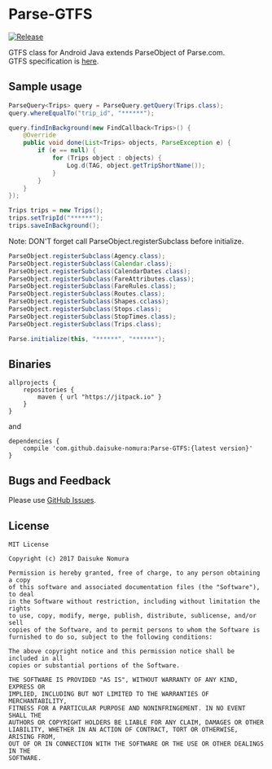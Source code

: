 # Parse-GTFS

[![Release](https://jitpack.io/v/daisuke-nomura/Parse-GTFS.svg)](https://jitpack.io/#daisuke-nomura/Parse-GTFS)

GTFS class for Android Java extends ParseObject of Parse.com.  
GTFS specification is [here][gtfs].

## Sample usage

```java
ParseQuery<Trips> query = ParseQuery.getQuery(Trips.class);
query.whereEqualTo("trip_id", "******");

query.findInBackground(new FindCallback<Trips>() {
    @Override
    public void done(List<Trips> objects, ParseException e) {
        if (e == null) {
            for (Trips object : objects) {
                Log.d(TAG, object.getTripShortName());
            }
        }
    }
});
```

```java
Trips trips = new Trips();
trips.setTripId("******");
trips.saveInBackground();
```

Note: DON'T forget call ParseObject.registerSubclass before initialize.

```java
ParseObject.registerSubclass(Agency.class);
ParseObject.registerSubclass(Calendar.class);
ParseObject.registerSubclass(CalendarDates.class);
ParseObject.registerSubclass(FareAttributes.class);
ParseObject.registerSubclass(FareRules.class);
ParseObject.registerSubclass(Routes.class);
ParseObject.registerSubclass(Shapes.cclass);
ParseObject.registerSubclass(Stops.class);
ParseObject.registerSubclass(StopTimes.class);
ParseObject.registerSubclass(Trips.class);

Parse.initialize(this, "******", "******");
```

## Binaries

    allprojects {
        repositories {
            maven { url "https://jitpack.io" }
        }
    }

and

    dependencies {
        compile 'com.github.daisuke-nomura:Parse-GTFS:{latest version}'
    }

## Bugs and Feedback

Please use [GitHub Issues][issues].

## License

    MIT License

    Copyright (c) 2017 Daisuke Nomura

    Permission is hereby granted, free of charge, to any person obtaining a copy
    of this software and associated documentation files (the "Software"), to deal
    in the Software without restriction, including without limitation the rights
    to use, copy, modify, merge, publish, distribute, sublicense, and/or sell
    copies of the Software, and to permit persons to whom the Software is
    furnished to do so, subject to the following conditions:

    The above copyright notice and this permission notice shall be included in all
    copies or substantial portions of the Software.

    THE SOFTWARE IS PROVIDED "AS IS", WITHOUT WARRANTY OF ANY KIND, EXPRESS OR
    IMPLIED, INCLUDING BUT NOT LIMITED TO THE WARRANTIES OF MERCHANTABILITY,
    FITNESS FOR A PARTICULAR PURPOSE AND NONINFRINGEMENT. IN NO EVENT SHALL THE
    AUTHORS OR COPYRIGHT HOLDERS BE LIABLE FOR ANY CLAIM, DAMAGES OR OTHER
    LIABILITY, WHETHER IN AN ACTION OF CONTRACT, TORT OR OTHERWISE, ARISING FROM,
    OUT OF OR IN CONNECTION WITH THE SOFTWARE OR THE USE OR OTHER DEALINGS IN THE
    SOFTWARE.


[gtfs]: https://developers.google.com/transit/gtfs/
[issues]: https://github.com/daisuke-nomura/Parse-GTFS/issues
